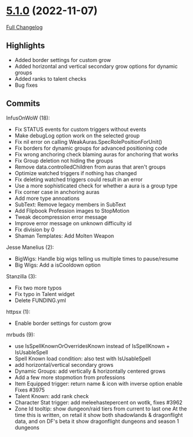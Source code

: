 # [5.1.0](https://github.com/WeakAuras/WeakAuras2/tree/5.1.0) (2022-11-07)

[Full Changelog](https://github.com/WeakAuras/WeakAuras2/compare/5.0.5...5.1.0)

## Highlights

 - Added border settings for custom grow
- Added horizontal and vertical secondary grow options for dynamic groups
- Added ranks to talent checks
- Bug fixes 

## Commits

InfusOnWoW (18):

- Fix STATUS events for custom triggers without events
- Make debugLog option work on the selected group
- Fix nil error on calling  WeakAuras.SpecRolePositionForUnit()
- Fix borders for dynamic groups for advanced positioning code
- Fix wrong anchoring check blaming auras for anchoring that works
- Fix Group deletion not hiding the groups
- Remove data.controlledChildren from auras that aren't groups
- Optimize watched triggers if nothing has changed
- Fix deleting watched triggers could result in an error
- Use a more sophisticated check for whether a aura is a group type
- Fix corner case in anchoring auras
- Add more type annoations
- SubText: Remove legacy members in SubText
- Add Flipbook Profession images to StopMotion
- Tweak decompression error message
- Improve error message on unknown difficulty id
- Fix division by 0
- Shaman Templates: Add Molten Weapon

Jesse Manelius (2):

- BigWigs: Handle big wigs telling us multiple times to pause/resume
- Big Wigs: Add a isCooldown option

Stanzilla (3):

- Fix two more typos
- Fix typo in Talent widget
- Delete FUNDING.yml

httpsx (1):

- Enable border settings for custom grow

mrbuds (9):

- use IsSpellKnownOrOverridesKnown instead of IsSpellKnown + IsUsableSpell
- Spell Known load condition: also test with IsUsableSpell
- add horizontal/vertical secondary grows
- Dynamic Groups: add vertically & horizontally centered grows
- Add a few more stopmotion from professions
- Item Equipped trigger: return name & icon with inverse option enable Fixes #3975
- Talent Known: add rank check
- Character Stat trigger: add meleehastepercent on wotlk, fixes #3962
- Zone Id tooltip: show dungeon/raid tiers from current to last one At the time this is written, on retail it show both shadowlands & dragonflight data, and on DF's beta it show dragonflight dungeons and season 1 dungeons

